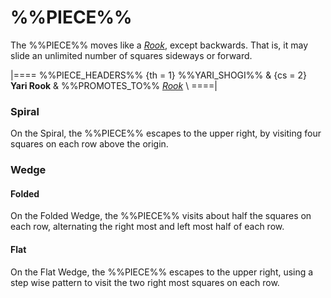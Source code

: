 # %%PIECE%%

The %%PIECE%% moves like a [*Rook*](rook.html), except backwards.
That is, it may slide an unlimited number of squares sideways or forward.

|====
%%PIECE_HEADERS%%
  {th = 1}  %%YARI_SHOGI%%
& {cs = 2}  **Yari Rook**
&           %%PROMOTES_TO%% [*Rook*](rook.html) \\
====|

### Spiral

On the Spiral, the %%PIECE%% escapes to the upper right, by
visiting four squares on each row above the origin.

### Wedge

#### Folded

On the Folded Wedge, the %%PIECE%% visits about half the squares on
each row, alternating the right most and left most half of each row.

#### Flat

On the Flat Wedge, the %%PIECE%% escapes to the upper right, using
a step wise pattern to visit the two right most squares on each row.
